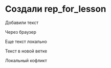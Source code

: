 # Создали rep_for_lesson

Добавили текст

Через браузер

Еще текст локально

Текст в новой ветке

Локальный кофликт
